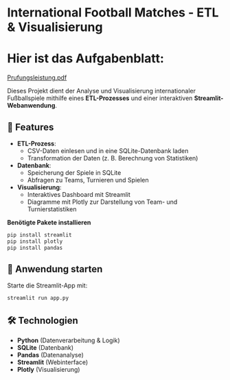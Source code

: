 # International Football Matches - ETL & Visualisierung

# Hier ist das Aufgabenblatt: 
[Prufungsleistung.pdf](https://github.com/user-attachments/files/19229876/Prufungsleistung.pdf)

Dieses Projekt dient der Analyse und Visualisierung internationaler Fußballspiele mithilfe eines **ETL-Prozesses** und einer interaktiven **Streamlit-Webanwendung**.

## 📌 Features
- **ETL-Prozess**: 
  - CSV-Daten einlesen und in eine SQLite-Datenbank laden
  - Transformation der Daten (z. B. Berechnung von Statistiken)
- **Datenbank**:
  - Speicherung der Spiele in SQLite
  - Abfragen zu Teams, Turnieren und Spielen
- **Visualisierung**:
  - Interaktives Dashboard mit Streamlit
  - Diagramme mit Plotly zur Darstellung von Team- und Turnierstatistiken

**Benötigte Pakete installieren**
   ```sh
   pip install streamlit
   pip install plotly
   pip install pandas
   ```

## 🚀 Anwendung starten
Starte die Streamlit-App mit:
```sh
streamlit run app.py
```

## 🛠️ Technologien
- **Python** (Datenverarbeitung & Logik)
- **SQLite** (Datenbank)
- **Pandas** (Datenanalyse)
- **Streamlit** (Webinterface)
- **Plotly** (Visualisierung)

